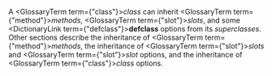  



A <GlossaryTerm  term={"class"}><i>class</i></GlossaryTerm> can inherit <GlossaryTerm  term={"method"}><i>methods</i></GlossaryTerm>, <GlossaryTerm  term={"slot"}><i>slots</i></GlossaryTerm>, and some <DictionaryLink  term={"defclass"}><b>defclass</b></DictionaryLink> options from its *superclasses*. Other sections describe the inheritance of <GlossaryTerm  term={"method"}><i>methods</i></GlossaryTerm>, the inheritance of <GlossaryTerm  term={"slot"}><i>slots</i></GlossaryTerm> and <GlossaryTerm  term={"slot"}><i>slot</i></GlossaryTerm> options, and the inheritance of <GlossaryTerm  term={"class"}><i>class</i></GlossaryTerm> options. 



